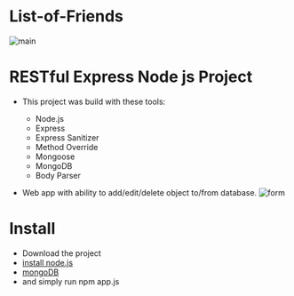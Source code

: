 # List-of-Friends

![main](https://lh5.googleusercontent.com/8BJfLcveYBTLcVS-n5R2YsmLxWKSX-wOXaP6z4JhC4tGhBhpe7E4dMbxFmsJxLR9ubiKl_bdQeAgT1HpCXC5=w1299-h639)

# RESTful Express Node js Project
* This project was build with these tools:
  * Node.js
  * Express
  * Express Sanitizer
  * Method Override
  * Mongoose
  * MongoDB
  * Body Parser
  
* Web app with ability to add/edit/delete object to/from database.
![form](https://lh4.googleusercontent.com/MGDR3cDhxA169P0TXHVsxjur5ERlHt5Bghgy-e9SgS-DLgsLQsxokl_u27-cFUVR_0_tLrPwHZ0WQM9r15tY=w1299-h592-rw)

# Install
* Download the project
* [install node.js](https://nodejs.org/en/download/)
* [mongoDB](https://www.mongodb.com/download-center)
* and simply run npm app.js
